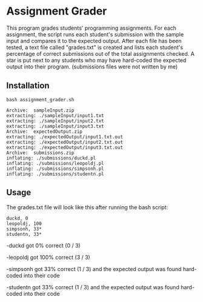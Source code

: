 # Assignment Grader

This program grades students' programming assignments. For each assignment, the script runs each student's submission with the sample input and compares it to the expected output. After each file has been tested, a text file called "grades.txt" is created and lists each student's percentage of correct submissions out of the total assignments checked. A star is put next to any students who may have hard-coded the expected output into their program. (submissions files were not written by me)

## Installation
```
bash assignment_grader.sh

Archive:  sampleInput.zip
extracting: ./sampleInput/input1.txt
extracting: ./sampleInput/input2.txt
extracting: ./sampleInput/input3.txt
Archive:  expectedOutput.zip
extracting: ./expectedOutput/input1.txt.out
extracting: ./expectedOutput/input2.txt.out
extracting: ./expectedOutput/input3.txt.out
Archive:  submissions.zip
inflating: ./submissions/duckd.pl
inflating: ./submissions/leopoldj.pl
inflating: ./submissions/simpsonh.pl
inflating: ./submissions/studentn.pl
```
## Usage
The grades.txt file will look like this after running the bash script:
```
duckd, 0
leopoldj, 100
simpsonh, 33*
studentn, 33*
```
-duckd got 0% correct (0 / 3)

-leopoldj got 100% correct (3 / 3)

-simpsonh got 33% correct (1 / 3) and the expected output was found hard-coded into their code

-studentn got 33% correct (1 / 3) and the expected output was found hard-coded into their code
